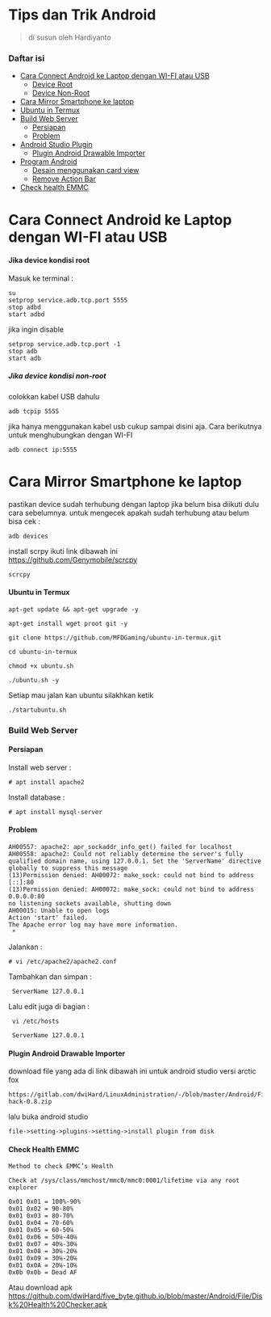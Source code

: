 # Tips dan Trik Android
> di susun oleh Hardiyanto

### Daftar isi
* [Cara Connect Android ke Laptop dengan WI-FI atau USB](#cara-connect-android-ke-laptop-dengan-wi-fi-atau-usb)
	* [Device Root](#jika-device-kondisi-root)
	* [Device Non-Root](#jika-device-kondisi-non-root)
* [Cara Mirror Smartphone ke laptop](#cara-mirror-smartphone-ke-laptop)
* [Ubuntu in Termux](#ubuntu-in-termux)
* [Build Web Server](#bulid-web-server)
    * [Persiapan](#persiapan)
    * [Problem](#problem)
* [Android Studio Plugin](#)
    * [Plugin Android Drawable Importer](#plugin-android-drawable-importer)
* [Program Android](#)
    * [Desain menggunakan card view](https://gitlab.com/dwiHard/LinuxAdministration/-/blob/master/Android/CardView.md)
    * [Remove Action Bar](https://gitlab.com/dwiHard/LinuxAdministration/-/blob/master/Android/RemoveActionBar.md)
* [Check health EMMC](#check-health-emmc)

# Cara Connect Android ke Laptop dengan WI-FI atau USB
#### Jika device kondisi root<br>
Masuk ke terminal :
```
su
setprop service.adb.tcp.port 5555
stop adbd
start adbd
```

jika ingin disable

```
setprop service.adb.tcp.port -1
stop adb
start adb
```

##### Jika device kondisi non-root</br>
colokkan kabel USB dahulu

```
adb tcpip 5555
```
jika hanya menggunakan kabel usb cukup sampai disini aja. Cara berikutnya untuk menghubungkan dengan WI-FI

```
adb connect ip:5555
```

# Cara Mirror Smartphone ke laptop
pastikan device sudah terhubung dengan laptop jika belum bisa diikuti dulu cara sebelumnya. untuk mengecek apakah sudah terhubung atau belum bisa cek :
```
adb devices
```
install scrpy ikuti link dibawah ini <br>
https://github.com/Genymobile/scrcpy

```
scrcpy
```

#### Ubuntu in Termux
```
apt-get update && apt-get upgrade -y
```
```
apt-get install wget proot git -y
```
```
git clone https://github.com/MFDGaming/ubuntu-in-termux.git
```
```
cd ubuntu-in-termux
```
```
chmod +x ubuntu.sh
```
```
./ubuntu.sh -y
```
Setiap mau jalan kan ubuntu silakhkan ketik
```
./startubuntu.sh
```

### Build Web Server

#### Persiapan
Install web server :
```
# apt install apache2
```
Install database :
```
# apt install mysql-server
```
#### Problem

```
AH00557: apache2: apr_sockaddr_info_get() failed for localhost
AH00558: apache2: Could not reliably determine the server's fully qualified domain name, using 127.0.0.1. Set the 'ServerName' directive globally to suppress this message
(13)Permission denied: AH00072: make_sock: could not bind to address [::]:80
(13)Permission denied: AH00072: make_sock: could not bind to address 0.0.0.0:80
no listening sockets available, shutting down
AH00015: Unable to open logs
Action 'start' failed.
The Apache error log may have more information.
 *
```
Jalankan :
```
# vi /etc/apache2/apache2.conf
```
Tambahkan dan simpan :
```
 ServerName 127.0.0.1
```

Lalu edit juga di bagian :
```
 vi /etc/hosts
```
```
 ServerName 127.0.0.1
```

#### Plugin Android Drawable Importer
download file yang ada di link dibawah ini untuk android studio versi arctic fox
```
https://gitlab.com/dwiHard/LinuxAdministration/-/blob/master/Android/File/ADI-hack-0.8.zip
```
lalu buka android studio
```
file->setting->plugins->setting->install plugin from disk
```

#### Check Health EMMC
```
Method to check EMMC’s Health 

Check at /sys/class/mmchost/mmc0/mmc0:0001/lifetime via any root explorer 

0x01 0x01 = 100%-90%
0x01 0x02 = 90-80%
0x01 0x03 = 80-70%
0x01 0x04 = 70-60%
0x01 0x05 = 60-50℅
0x01 0x06 = 50℅-40℅
0x01 0x07 = 40℅-30℅
0x01 0x08 = 30℅-20℅
0x01 0x09 = 30℅-20℅
0x01 0x0A = 20℅-10℅
0x0b 0x0b = Dead AF 
```
Atau download apk
https://github.com/dwiHard/five_byte.github.io/blob/master/Android/File/Disk%20Health%20Checker.apk
